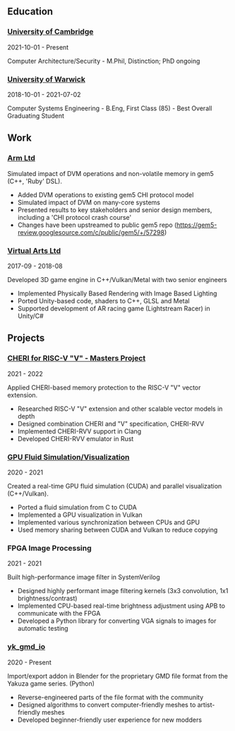 ## Education
### [University of Cambridge](https://cam.ac.uk)

2021-10-01 - Present

Computer Architecture/Security - M.Phil, Distinction; PhD ongoing


### [University of Warwick](https://warwick.ac.uk)

2018-10-01 - 2021-07-02

Computer Systems Engineering - B.Eng, First Class (85) - Best Overall Graduating Student


## Work
### [Arm Ltd](https://arm.com)



Simulated impact of DVM operations and non-volatile memory in gem5 (C++, 'Ruby' DSL).
* Added DVM operations to existing gem5 CHI protocol model
* Simulated impact of DVM on many-core systems
* Presented results to key stakeholders and senior design members, including a 'CHI protocol crash course'
* Changes have been upstreamed to public gem5 repo (https://gem5-review.googlesource.com/c/public/gem5/+/57298)


### [Virtual Arts Ltd](https://virtualarts.co.uk)

2017-09 - 2018-08

Developed 3D game engine in C++/Vulkan/Metal with two senior engineers
* Implemented Physically Based Rendering with Image Based Lighting
* Ported Unity-based code, shaders to C++, GLSL and Metal
* Supported development of AR racing game (Lightstream Racer) in Unity/C#


## Projects
### [CHERI for RISC-V "V" - Masters Project](https://theturboturnip.github.io/academia/2022-06-06-capability-protection-scalable-vectors)

2021 - 2022

Applied CHERI-based memory protection to the RISC-V "V" vector extension.
* Researched RISC-V "V" extension and other scalable vector models in depth
* Designed combination CHERI and "V" specification, CHERI-RVV
* Implemented CHERI-RVV support in Clang
* Developed CHERI-RVV emulator in Rust


### [GPU Fluid Simulation/Visualization](https://theturboturnip.github.io/academia/2021-05-01-fluid-dynamics-opt-viz)

2020 - 2021

Created a real-time GPU fluid simulation (CUDA) and parallel visualization (C++/Vulkan).
* Ported a fluid simulation from C to CUDA
* Implemented a GPU visualization in Vulkan
* Implemented various synchronization between CPUs and GPU
* Used memory sharing between CUDA and Vulkan to reduce copying


### FPGA Image Processing

2021 - 2021

Built high-performance image filter in SystemVerilog
* Designed highly performant image filtering kernels (3x3 convolution, 1x1 brightness/contrast)
* Implemented CPU-based real-time brightness adjustment using APB to communicate with the FPGA
* Developed a Python library for converting VGA signals to images for automatic testing


### [yk_gmd_io](https://github.com/theturboturnip/yk_gmd_io)

2020 - Present

Import/export addon in Blender for the proprietary GMD file format from the Yakuza game series. (Python)
* Reverse-engineered parts of the file format with the community
* Designed algorithms to convert computer-friendly meshes to artist-friendly meshes
* Developed beginner-friendly user experience for new modders


